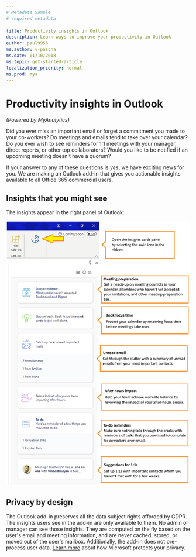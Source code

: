 ```yaml
---
# Metadata Sample
# required metadata

title: Productivity insights in Outlook
description: Learn ways to improve your productivity in Outlook 
author: paul9955
ms.author: v-pascha
ms.date: 01/10/2018
ms.topic: get-started-article
localization_priority: normal 
ms.prod: mya
---
```


<p>
<!-- 
1) Leave these paragraph tags intact. The H1 heading won't work without them. 
2) Note: We need to keep "layout: HubPage" in the metadata or else we get the TOC in the left pane.
3) Working on how to remove the breadcrumbs pane. Trying adding extendBreadcrumb: false to the metadata but this didn't seem to do anything. 
 -->
</p>

# Productivity insights in Outlook

_(Powered by MyAnalytics)_

Did you ever miss an important email or forget a commitment you made to your co-workers? Do meetings and emails tend to take over your calendar? Do you ever wish to see reminders for 1:1 meetings with your manager, direct reports, or other top collaborators? Would you like to be notified if an upcoming meeting doesn't have a quorum? 

If your answer to any of these questions is _yes_, we have exciting news for you. We are making an Outlook add-in that gives you actionable insights available to all Office 365 commercial users. 

## Insights that you might see

The insights appear in the right panel of Outlook:

![Insights panel](../../images/mya/overview/cards-panel-16.png)

## Privacy by design 

The Outlook add-in preserves all the data subject rights afforded by GDPR. The insights users see in the add-in are only available to them. No admin or manager can see those insights. They are computed on the fly based on the user's email and meeting information, and are never cached, stored, or moved out of the user's mailbox. Additionally, the add-in does not pre-process user data. [Learn more](https://www.microsoft.com/en-us/TrustCenter/CloudServices/office365/default.aspx) about how Microsoft protects your privacy. 